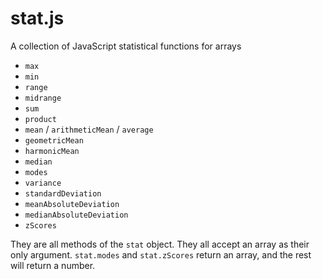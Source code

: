 stat.js
=======

A collection of JavaScript statistical functions for arrays

 - `max`
 - `min`
 - `range`
 - `midrange`
 - `sum`
 - `product`
 - `mean` / `arithmeticMean` / `average`
 - `geometricMean`
 - `harmonicMean`
 - `median`
 - `modes`
 - `variance`
 - `standardDeviation`
 - `meanAbsoluteDeviation`
 - `medianAbsoluteDeviation`
 - `zScores`

They are all methods of the `stat` object. They all accept an array as their only argument. `stat.modes` and `stat.zScores` return an array, and the rest will return a number.
